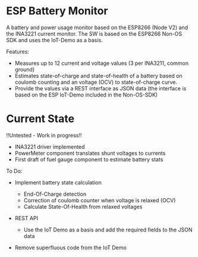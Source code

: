 # ESP Battery Monitor
A battery and power usage monitor based on the ESP8266 (Node V2) and the INA3221 current monitor.
The SW is based on the ESP8266 Non-OS SDK and uses the IoT-Demo as a basis.

Features:
- Measures up to 12 current and voltage values (3 per INA3211, common ground)
- Estimates state-of-charge and state-of-health of a battery based on coulomb counting and an voltage (OCV) to state-of-charge curve.
- Provide the values via a REST interface as JSON data (the interface is based on the ESP IoT-Demo included in the Non-OS-SDK)

# Current State
!!Untested - Work in progress!!

- INA3221 driver implemented
- PowerMeter component translates shunt voltages to currents
- First draft of fuel gauge component to estimate battery stats

To Do:
- Implement battery state calculation
    - End-Of-Charge detection
    - Correction of coulomb counter when voltage is relaxed (OCV)
    - Calculate State-Of-Health from relaxed voltages
- REST API
    - Use the IoT Demo as a basis and add the required fields to the JSON data

- Remove superfluous code from the IoT Demo